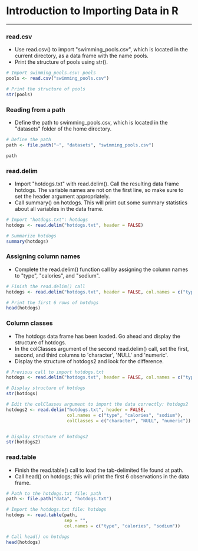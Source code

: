 # Introduction to Importing Data in R
---
### read.csv
* Use read.csv() to import "swimming_pools.csv", which is located in the current directory, as a data frame with the name pools.
* Print the structure of pools using str().
```r
# Import swimming_pools.csv: pools
pools <- read.csv("swimming_pools.csv")

# Print the structure of pools
str(pools)
```
### Reading from a path
* Define the path to swimming_pools.csv, which is located in the "datasets" folder of the home directory.
```r
# Define the path
path <- file.path("~", "datasets", "swimming_pools.csv")

path
```
### read.delim
* Import "hotdogs.txt" with read.delim(). Call the resulting data frame hotdogs. The variable names are not on the first line, so make sure to set the header argument appropriately.
* Call summary() on hotdogs. This will print out some summary statistics about all variables in the data frame.
```r
# Import "hotdogs.txt": hotdogs
hotdogs <- read.delim("hotdogs.txt", header = FALSE) 

# Summarize hotdogs
summary(hotdogs)
```
### Assigning column names
* Complete the read.delim() function call by assigning the column names to "type", "calories", and "sodium".
```r
# Finish the read.delim() call
hotdogs <- read.delim("hotdogs.txt", header = FALSE, col.names = c("type", "calories", "sodium"))

# Print the first 6 rows of hotdogs
head(hotdogs)
```
### Column classes
* The hotdogs data frame has been loaded. Go ahead and display the structure of hotdogs.
* In the colClasses argument of the second read.delim() call, set the first, second, and third columns to 'character', 'NULL' and 'numeric'.
* Display the structure of hotdogs2 and look for the difference.
```r
# Previous call to import hotdogs.txt
hotdogs <- read.delim("hotdogs.txt", header = FALSE, col.names = c("type", "calories", "sodium"))

# Display structure of hotdogs
str(hotdogs)

# Edit the colClasses argument to import the data correctly: hotdogs2
hotdogs2 <- read.delim("hotdogs.txt", header = FALSE, 
                       col.names = c("type", "calories", "sodium"),
                       colClasses = c("character", "NULL", "numeric"))


# Display structure of hotdogs2
str(hotdogs2)
```
### read.table
* Finish the read.table() call to load the tab-delimited file found at path.
* Call head() on hotdogs; this will print the first 6 observations in the data frame.
```r
# Path to the hotdogs.txt file: path
path <- file.path("data", "hotdogs.txt")

# Import the hotdogs.txt file: hotdogs
hotdogs <- read.table(path, 
                      sep = "", 
                      col.names = c("type", "calories", "sodium"))

# Call head() on hotdogs
head(hotdogs)
```
